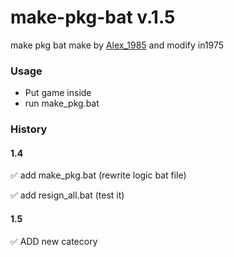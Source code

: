 # make-pkg-bat v.1.5
make pkg bat make by [Alex_1985](http://www.pspx.ru/forum/member.php?u=458658) and modify in1975

### Usage 
* Put game inside 
* run make_pkg.bat
	
### History
#### 1.4
:white_check_mark: add make_pkg.bat (rewrite logic bat file)

:white_check_mark: add resign_all.bat (test it)
#### 1.5
:white_check_mark: ADD new catecory
